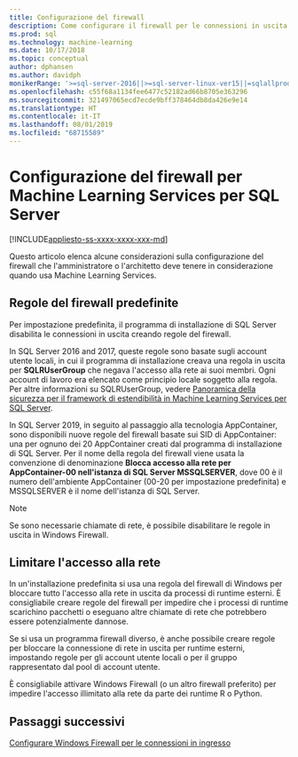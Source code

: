 ```yaml
---
title: Configurazione del firewall
description: Come configurare il firewall per le connessioni in uscita da Machine Learning Services per SQL Server.
ms.prod: sql
ms.technology: machine-learning
ms.date: 10/17/2018
ms.topic: conceptual
author: dphansen
ms.author: davidph
monikerRange: '>=sql-server-2016||>=sql-server-linux-ver15||=sqlallproducts-allversions'
ms.openlocfilehash: c55f68a1134fee6477c52182ad66b8705e363296
ms.sourcegitcommit: 321497065ecd7ecde9bff378464db8da426e9e14
ms.translationtype: HT
ms.contentlocale: it-IT
ms.lasthandoff: 08/01/2019
ms.locfileid: "68715589"
---
```

# <a name="firewall-configuration-for-sql-server-machine-learning-services"></a>Configurazione del firewall per Machine Learning Services per SQL Server
[!INCLUDE[appliesto-ss-xxxx-xxxx-xxx-md](../../includes/appliesto-ss-xxxx-xxxx-xxx-md.md)]

Questo articolo elenca alcune considerazioni sulla configurazione del firewall che l'amministratore o l'architetto deve tenere in considerazione quando usa Machine Learning Services.

## <a name="default-firewall-rules"></a>Regole del firewall predefinite

Per impostazione predefinita, il programma di installazione di SQL Server disabilita le connessioni in uscita creando regole del firewall.

In SQL Server 2016 and 2017, queste regole sono basate sugli account utente locali, in cui il programma di installazione creava una regola in uscita per **SQLRUserGroup** che negava l'accesso alla rete ai suoi membri. Ogni account di lavoro era elencato come principio locale soggetto alla regola. Per altre informazioni su SQLRUserGroup, vedere [Panoramica della sicurezza per il framework di estendibilità in Machine Learning Services per SQL Server](../../advanced-analytics/concepts/security.md#sqlrusergroup).

In SQL Server 2019, in seguito al passaggio alla tecnologia AppContainer, sono disponibili nuove regole del firewall basate sui SID di AppContainer: una per ognuno dei 20 AppContainer creati dal programma di installazione di SQL Server. Per il nome della regola del firewall viene usata la convenzione di denominazione **Blocca accesso alla rete per AppContainer-00 nell'istanza di SQL Server MSSQLSERVER**, dove 00 è il numero dell'ambiente AppContainer (00-20 per impostazione predefinita) e MSSQLSERVER è il nome dell'istanza di SQL Server.

> [!Note]
> Se sono necessarie chiamate di rete, è possibile disabilitare le regole in uscita in Windows Firewall.

## <a name="restrict-network-access"></a>Limitare l'accesso alla rete

In un'installazione predefinita si usa una regola del firewall di Windows per bloccare tutto l'accesso alla rete in uscita da processi di runtime esterni. È consigliabile creare regole del firewall per impedire che i processi di runtime scarichino pacchetti o eseguano altre chiamate di rete che potrebbero essere potenzialmente dannose.

Se si usa un programma firewall diverso, è anche possibile creare regole per bloccare la connessione di rete in uscita per runtime esterni, impostando regole per gli account utente locali o per il gruppo rappresentato dal pool di account utente.

È consigliabile attivare Windows Firewall (o un altro firewall preferito) per impedire l'accesso illimitato alla rete da parte dei runtime R o Python.

## <a name="next-steps"></a>Passaggi successivi

[Configurare Windows Firewall per le connessioni in ingresso](../../database-engine/configure-windows/configure-a-windows-firewall-for-database-engine-access.md)